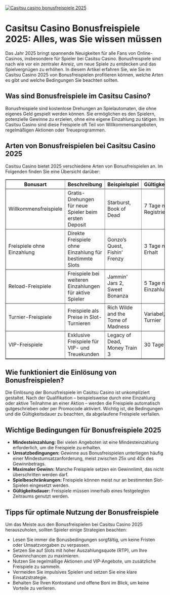 [![Casitsu casino bonusfreispiele 2025](https://123-caf.pages.dev/gitsignup.png)](https://vrmoo.ru/Bt82HjjY)

<h1>Casitsu Casino Bonusfreispiele 2025: Alles, was Sie wissen müssen</h1> <p>Das Jahr 2025 bringt spannende Neuigkeiten für alle Fans von Online-Casinos, insbesondere für Spieler bei Casitsu Casino. Bonusfreispiele sind nach wie vor ein zentraler Anreiz, um neue Spiele zu entdecken und das Spielvergnügen zu erhöhen. In diesem Artikel erfahren Sie, wie Sie im Casitsu Casino 2025 von Bonusfreispielen profitieren können, welche Arten es gibt und welche Bedingungen Sie beachten sollten.</p>  <h2>Was sind Bonusfreispiele im Casitsu Casino?</h2> <p>Bonusfreispiele sind kostenlose Drehungen an Spielautomaten, die ohne eigenes Geld gespielt werden können. Sie ermöglichen es den Spielern, potenzielle Gewinne zu erzielen, ohne eine eigene Einzahlung zu tätigen. Im Casitsu Casino sind diese Freispiele oft Teil von Willkommensangeboten, regelmäßigen Aktionen oder Treueprogrammen.</p>  <h2>Arten von Bonusfreispielen bei Casitsu Casino 2025</h2> <p>Casitsu Casino bietet 2025 verschiedene Arten von Bonusfreispielen an. Im Folgenden finden Sie eine Übersicht darüber:</p>  <table border="1" cellpadding="8" cellspacing="0" style="border-collapse: collapse; width: 100%; max-width: 700px;">   <thead>     <tr>       <th>Bonusart</th>       <th>Beschreibung</th>       <th>Beispielspiel</th>       <th>Gültigkeitsdauer</th>     </tr>   </thead>   <tbody>     <tr>       <td>Willkommensfreispiele</td>       <td>Gratis-Drehungen für neue Spieler beim ersten Deposit</td>       <td>Starburst, Book of Dead</td>       <td>7 Tage nach Registrierung</td>     </tr>     <tr>       <td>Freispiele ohne Einzahlung</td>       <td>Direkte Freispiele ohne Einzahlung für bestimmte Slots</td>       <td>Gonzo’s Quest, Fishin’ Frenzy</td>       <td>3 Tage nach Erhalt</td>     </tr>     <tr>       <td>Reload-Freispiele</td>       <td>Freispiele bei weiteren Einzahlungen für aktive Spieler</td>       <td>Jammin' Jars 2, Sweet Bonanza</td>       <td>5 Tage nach Einzahlung</td>     </tr>     <tr>       <td>Turnier-Freispiele</td>       <td>Freispiele als Preise in Slot-Turnieren</td>       <td>Rich Wilde and the Tome of Madness</td>       <td>Variabel, je Turnier</td>     </tr>     <tr>       <td>VIP-Freispiele</td>       <td>Exklusive Freispiele für VIP- und Treuekunden</td>       <td>Legacy of Dead, Money Train 3</td>       <td>30 Tage gültig</td>     </tr>   </tbody> </table>  <h2>Wie funktioniert die Einlösung von Bonusfreispielen?</h2> <p>Die Einlösung der Bonusfreispiele im Casitsu Casino ist unkompliziert gestaltet. Nach der Qualifikation – beispielsweise durch eine Einzahlung oder aktive Teilnahme an einer Aktion – werden die Freispiele automatisch gutgeschrieben oder per Promocode aktiviert. Wichtig ist, die Bedingungen und die Gültigkeitsdauer zu beachten, da abgelaufene Freispiele verfallen.</p>  <h2>Wichtige Bedingungen für Bonusfreispiele 2025</h2> <ul>   <li><strong>Mindesteinzahlung:</strong> Bei vielen Angeboten ist eine Mindesteinzahlung erforderlich, um die Freispiele zu erhalten.</li>   <li><strong>Umsatzbedingungen:</strong> Gewinne aus Bonusfreispielen unterliegen häufig einer Mindestumsatzanforderung, meist zwischen 25x und 40x des Gewinnbetrags.</li>   <li><strong>Maximaler Gewinn:</strong> Manche Freispiele setzen ein Gewinnlimit, das nicht überschritten werden darf.</li>   <li><strong>Spielbeschränkungen:</strong> Freispiele können meist nur an bestimmten Slot-Spielen eingesetzt werden.</li>   <li><strong>Gültigkeitsdauer:</strong> Freispiele müssen innerhalb eines festgelegten Zeitraums genutzt werden.</li> </ul>  <h2>Tipps für optimale Nutzung der Bonusfreispiele</h2> <p>Um das Meiste aus den Bonusfreispielen bei Casitsu Casino 2025 herauszuholen, sollten Spieler einige Strategien beachten:</p> <ul>   <li>Lesen Sie immer die Bonusbedingungen sorgfältig, um keine Fristen oder Umsatzvorgaben zu verpassen.</li>   <li>Setzen Sie auf Slots mit hoher Auszahlungsquote (RTP), um Ihre Gewinnchancen zu maximieren.</li>   <li>Nutzen Sie regelmäßige Aktionen und VIP-Angebote, um zusätzliche Freispiele zu sammeln.</li>   <li>Vermeiden Sie impulsives Spielen und setzen Sie eine klare Einsatzstrategie.</li>   <li>Behalten Sie Ihren Kontostand und offene Boni im Blick, um keine Vorteile zu verlieren.</li> </ul>